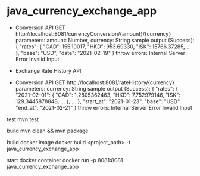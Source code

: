 # java_currency_exchange_app

- Conversion API
GET http://localhost:8081/currencyConversion/{amount}/{currency}
parameters: 
amount: Number,
currency: String
sample output (Success):
{
    "rates": {
        "CAD": 155.10017,
        "HKD": 953.69330,
        "ISK": 15766.37285,
        ...
    },
    "base": "USD",
    "date": "2021-02-19"
}
throw errors:
Internal Server Error
Invalid Input

- Exchange Rate History API
- Conversion API
GET http://localhost:8081/rateHistory/{currency}
parameters: 
currency: String
sample output (Success):
{
    "rates": {
        "2021-02-01": {
            "CAD": 1.2805362463,
            "HKD": 7.752979146,
            "ISK": 129.3445878848,
            ...
        },
        ...
    },
    "start_at": "2021-01-23",
    "base": "USD",
    "end_at": "2021-02-21"
}
throw errors:
Internal Server Error
Invalid Input

test
mvn test

build
mvn clean && mvn package

build docker image
docker build <project_path> -t java_currency_exchange_app

start docker container
docker run -p 8081:8081 java_currency_exchange_app